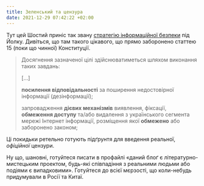 ```yaml
---
title: Зеленський та цензура
date: 2021-12-29 07:42:22 +02:00
---
```


Тут цей Шостий приніс так звану [стратегію інформаційної безпеки][1] під Йолку. Дивіться, що там такого цікавого, що прямо заборонено статтею 15 (поки що чинної) Конституції.

> Досягнення зазначеної цілі здійснюватиметься шляхом виконання таких завдань:
>
> […]
>
> **посилення відповідальності** за поширення недостовірної інформації (дезінформації);
>
> запровадження **дієвих механізмів** виявлення, фіксації, **обмеження доступу** та/або видалення з українського сегмента мережі Інтернет інформації, розміщення якої **обмежено** або заборонено законом;

Ці покидьки ретельно готують підґрунтя для введення реальної, _офіційної_ цензури.

Ну що, шановні, готуйтеся писати в профайлі «даний блоґ є літературно-мистецьким проектом, будь-які співпадіння з реальними людьми або подіями є випадковими». Готуйтеся до всієї мєрзості, що коли-небудь придумували в Росії та Китаї.

[1]: https://www.president.gov.ua/documents/6852021-41069
